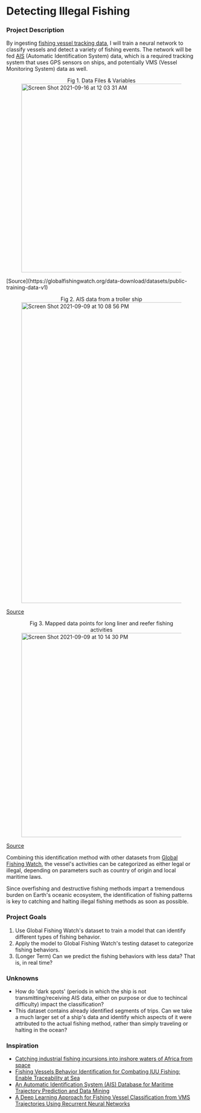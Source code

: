 # Detecting Illegal Fishing

### Project Description
By ingesting [fishing vessel tracking data](https://globalfishingwatch.org/data-download/datasets/public-training-data-v1), I will train a neural network to classify vessels and detect a variety of fishing events. The network will be fed [AIS](https://spire.com/wiki/ais-tracking-data-your-ultimate-guide/) (Automatic Identification System) data, which is a required tracking system that uses GPS sensors on ships, and potentially VMS (Vessel Monitoring System) data as well. 

<figure>
 <figcaption align="center">Fig 1. Data Files & Variables</figcaption>
 <img width="499" alt="Screen Shot 2021-09-16 at 12 03 31 AM" src="https://user-images.githubusercontent.com/58823003/133565959-9a5c833e-edc7-4167-ab31-234adb7a3440.png">
</figure>
[Source](https://globalfishingwatch.org/data-download/datasets/public-training-data-v1)

<figure>
 
 <figcaption align="center">Fig 2. AIS data from a troller ship</figcaption>
 <img width="795" alt="Screen Shot 2021-09-09 at 10 08 56 PM" src="https://user-images.githubusercontent.com/58823003/132802815-50380b9b-2feb-476a-940a-ed98fe6fb18c.png">
</figure>

[Source](https://globalfishingwatch.org/data-download/datasets/public-training-data-v1)

<figure>
 
 <figcaption align="center">Fig 3. Mapped data points for long liner and reefer fishing activities</figcaption>
<img width="540" alt="Screen Shot 2021-09-09 at 10 14 30 PM" src="https://user-images.githubusercontent.com/58823003/132803200-79b13c7f-e8fc-4f8e-9dca-6bfb59308848.png">
 
</figure>

[Source](https://link-springer-com.ccl.idm.oclc.org/article/10.1007/s11277-020-07200-w)
 
Combining this identification method with other datasets from [Global Fishing Watch](https://globalfishingwatch.org/data-download/), the vessel's activities can be categorized as either legal or illegal, depending on parameters such as country of origin and local maritime laws.

Since overfishing and destructive fishing methods impart a tremendous burden on Earth's oceanic ecosystem, the identification of fishing patterns is key to catching and halting illegal fishing methods as soon as possible. 


### Project Goals
1. Use Global Fishing Watch's dataset to train a model that can identify different types of fishing behavior.
2. Apply the model to Global Fishing Watch's testing dataset to categorize fishing behaviors.
3. (Longer Term) Can we predict the fishing behaviors with less data? That is, in real time?

### Unknowns
- How do 'dark spots' (periods in which the ship is not transmitting/receiving AIS data, either on purpose or due to techincal difficulty) impact the classification?
- This dataset contains already identified segments of trips. Can we take a much larger set of a ship's data and identify which aspects of it were attributed to the actual fishing method, rather than simply traveling or halting in the ocean?

### Inspiration
- [Catching industrial fishing incursions into inshore waters of Africa from space](https://onlinelibrary-wiley-com.ccl.idm.oclc.org/doi/full/10.1111/faf.12436)
- [Fishing Vessels Behavior Identification for Combating IUU Fishing: Enable Traceability at Sea](https://link-springer-com.ccl.idm.oclc.org/article/10.1007/s11277-020-07200-w)
- [An Automatic Identification System (AIS) Database for
Maritime Trajectory Prediction and Data Mining](https://arxiv.org/pdf/1607.03306.pdf)
- [A Deep Learning Approach for Fishing Vessel Classification from VMS Trajectories Using Recurrent Neural Networks](https://link-springer-com.ccl.idm.oclc.org/chapter/10.1007/978-3-030-44267-5_20)

<!-- ### Markdown

Markdown is a lightweight and easy-to-use syntax for styling your writing. It includes conventions for

```markdown
Syntax highlighted code block

# Header 1
## Header 2
### Header 3

- Bulleted
- List

1. Numbered
2. List

**Bold** and _Italic_ and `Code` text

[Link](url) and ![Image](src)
```

For more details see [GitHub Flavored Markdown](https://guides.github.com/features/mastering-markdown/).

### Jekyll Themes

Your Pages site will use the layout and styles from the Jekyll theme you have selected in your [repository settings](https://github.com/hfmandell/NN-Project/settings/pages). The name of this theme is saved in the Jekyll `_config.yml` configuration file.

### Support or Contact

Having trouble with Pages? Check out our [documentation](https://docs.github.com/categories/github-pages-basics/) or [contact support](https://support.github.com/contact) and we’ll help you sort it out.
 -->
